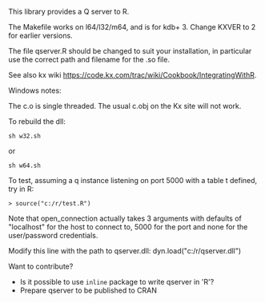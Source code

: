 
This library provides a Q server to R.

The Makefile works on l64/l32/m64, and is for kdb+ 3. Change KXVER to 2 for earlier versions.

The file qserver.R should be changed to suit your installation, in particular use the correct path and filename for the .so file.

See also kx wiki https://code.kx.com/trac/wiki/Cookbook/IntegratingWithR.


Windows notes:

The c.o is single threaded. The usual c.obj on the Kx site will not work.

To rebuild the dll:
```
sh w32.sh
```
or 
```
sh w64.sh 
```
To test, assuming a q instance listening on port 5000 with a table t defined, try in R:
```
> source("c:/r/test.R")
```
Note that open_connection actually takes 3 arguments with defaults of "localhost" for the host to connect to, 5000 for the port and none for the user/password credentials.

Modify this line with the path to qserver.dll:
dyn.load("c:/r/qserver.dll")

Want to contribute?
- Is it possible to use `inline` package to write qserver in 'R'?
- Prepare qserver to be published to CRAN
